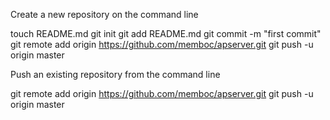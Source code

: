 Create a new repository on the command line

touch README.md
git init
git add README.md
git commit -m "first commit"
git remote add origin https://github.com/memboc/apserver.git
git push -u origin master

Push an existing repository from the command line

git remote add origin https://github.com/memboc/apserver.git
git push -u origin master

